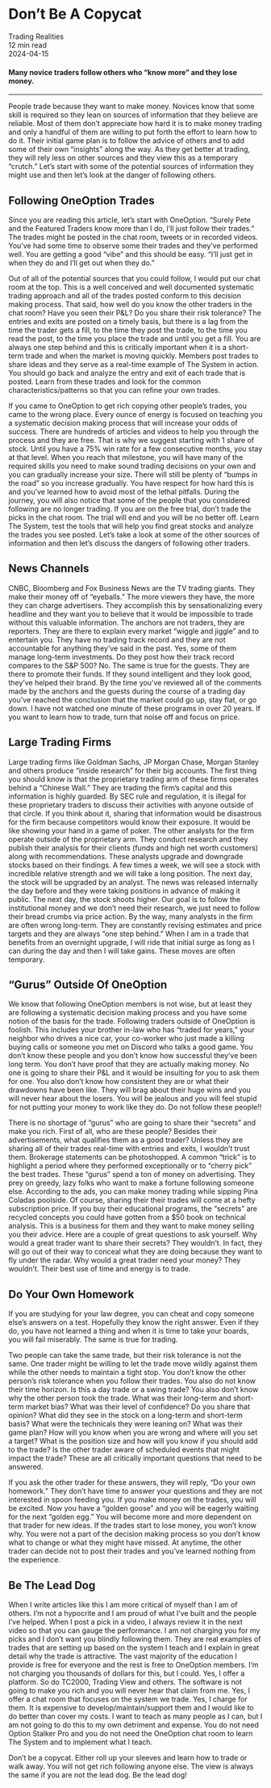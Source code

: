 
<div class="bg-secondary">
<h1 class="py-5 ms-3 ms-md-4 my-0">Don’t Be A Copycat</h1>
</div>
<div class="d-flex align-items-center flex-wrap text-muted ps-3 ps-md-4 py-3 border-top border-bottom">
<div class="border-end pe-3 me-3">
<span class="badge bg-faded-primary text-primary">
Trading Realities </span>
</div>
<div class="fs-sm pe-3 border-end me-3">12 min read</div>
<div class="fs-sm">
2024-04-15 </div>
</div>
<section class="px-3 px-md-4 py-4">
<h4 class="wp-block-heading">Many novice traders follow others who “know more” and they lose money.</h4>
<hr class="wp-block-separator has-alpha-channel-opacity">
<p>People trade because they want to make money. Novices know that some skill is required so they lean on sources of information that they believe are reliable. Most of them don’t appreciate how hard it is to make money trading and only a handful of them are willing to put forth the effort to learn how to do it. Their initial game plan is to follow the advice of others and to add some of their own “insights” along the way. As they get better at trading, they will rely less on other sources and they view this as a temporary “crutch.” Let’s start with some of the potential sources of information they might use and then let’s look at the danger of following others.</p>
<h2 class="wp-block-heading" id="Following_OneOption_Trades">Following OneOption Trades</h2>
<p>Since you are reading this article, let’s start with OneOption. “Surely Pete and the Featured Traders know more than I do, I’ll just follow their trades.” The trades might be posted in the chat room, tweets or in recorded videos. You’ve had some time to observe some their trades and they’ve performed well. You are getting a good “vibe” and this should be easy. “I’ll just get in when they do and I’ll get out when they do.” </p>
<p>Out of all of the potential sources that you could follow, I would put our chat room at the top. This is a well conceived and well documented systematic trading approach and all of the trades posted conform to this decision making process. That said, how well do you know the other traders in the chat room? Have you seen their P&amp;L? Do you share their risk tolerance? The entries and exits are posted on a timely basis, but there is a lag from the time the trader gets a fill, to the time they post the trade, to the time you read the post, to the time you place the trade and until you get a fill. You are always one step behind and this is critically important when it is a short-term trade and when the market is moving quickly. Members post trades to share ideas and they serve as a real-time example of The System in action. You should go back and analyze the entry and exit of each trade that is posted. Learn from these trades and look for the common characteristics/patterns so that you can refine your own trades. </p>
<p>If you came to OneOption to get rich copying other people’s trades, you came to the wrong place. Every ounce of energy is focused on teaching you a systematic decision making process that will increase your odds of success. There are hundreds of articles and videos to help you through the process and they are free. That is why we suggest starting with 1 share of stock. Until you have a 75% win rate for a few consecutive months, you stay at that level. When you reach that milestone, you will have many of the required skills you need to make sound trading decisions on your own and you can gradually increase your size. There will still be plenty of “bumps in the road” so you increase gradually. You have respect for how hard this is and you’ve learned how to avoid most of the lethal pitfalls. During the journey, you will also notice that some of the people that you considered following are no longer trading. If you are on the free trial, don’t trade the picks in the chat room. The trial will end and you will be no better off. Learn The System, test the tools that will help you find great stocks and analyze the trades you see posted. Let’s take a look at some of the other sources of information and then let’s discuss the dangers of following other traders. </p>
<h2 class="wp-block-heading" id="News_Channels">News Channels</h2>
<p>CNBC, Bloomberg and Fox Business News are the TV trading giants. They make their money off of “eyeballs.” The more viewers they have, the more they can charge advertisers. They accomplish this by sensationalizing every headline and they want you to believe that it would be impossible to trade without this valuable information. The anchors are not traders, they are reporters. They are there to explain every market “wiggle and jiggle” and to entertain you. They have no trading track record and they are not accountable for anything they’ve said in the past. Yes, some of them manage long-term investments. Do they post how their track record compares to the S&amp;P 500? No. The same is true for the guests. They are there to promote their funds. If they sound intelligent and they look good, they’ve helped their brand. By the time you’ve reviewed all of the comments made by the anchors and the guests during the course of a trading day you’ve reached the conclusion that the market could go up, stay flat, or go down. I have not watched one minute of these programs in over 20 years. If you want to learn how to trade, turn that noise off and focus on price.</p>
<h2 class="wp-block-heading" id="Large_Trading_Firms">Large Trading Firms</h2>
<p>Large trading firms like Goldman Sachs, JP Morgan Chase, Morgan Stanley and others produce “inside research” for their big accounts. The first thing you should know is that the proprietary trading arm of these firms operates behind a “Chinese Wall.” They are trading the firm’s capital and this information is highly guarded. By SEC rule and regulation, it is illegal for these proprietary traders to discuss their activities with anyone outside of that circle. If you think about it, sharing that information would be disastrous for the firm because competitors would know their exposure. It would be like showing your hand in a game of poker. The other analysts for the firm operate outside of the proprietary arm. They conduct research and they publish their analysis for their clients (funds and high net worth customers) along with recommendations. These analysts upgrade and downgrade stocks based on their findings. A few times a week, we will see a stock with incredible relative strength and we will take a long position. The next day, the stock will be upgraded by an analyst. The news was released internally the day before and they were taking positions in advance of making it public. The next day, the stock shoots higher. Our goal is to follow the institutional money and we don’t need their research, we just need to follow their bread crumbs via price action. By the way, many analysts in the firm are often wrong long-term. They are constantly revising estimates and price targets and they are always “one step behind.” When I am in a trade that benefits from an overnight upgrade, I will ride that initial surge as long as I can during the day and then I will take gains. These moves are often temporary. </p>
<h2 class="wp-block-heading" id="oo__Gurus_Outside_Of_OneOption">“Gurus” Outside Of OneOption</h2>
<p>We know that following OneOption members is not wise, but at least they are following a systematic decision making process and you have some notion of the basis for the trade. Following traders outside of OneOption is foolish. This includes your brother in-law who has “traded for years,” your neighbor who drives a nice car, your co-worker who just made a killing buying calls or someone you met on Discord who talks a good game. You don’t know these people and you don’t know how successful they’ve been long term. You don’t have proof that they are actually making money. No one is going to share their P&amp;L and it would be insulting for you to ask them for one. You also don’t know how consistent they are or what their drawdowns have been like. They will brag about their huge wins and you will never hear about the losers. You will be jealous and you will feel stupid for not putting your money to work like they do. Do not follow these people!! </p>
<p>There is no shortage of “gurus” who are going to share their “secrets” and make you rich. First of all, who are these people? Besides their advertisements, what qualifies them as a good trader? Unless they are sharing all of their trades real-time with entries and exits, I wouldn’t trust them. Brokerage statements can be photoshopped. A common “trick” is to highlight a period where they performed exceptionally or to “cherry pick” the best trades. These “gurus” spend a ton of money on advertising. They prey on greedy, lazy folks who want to make a fortune following someone else. According to the ads, you can make money trading while sipping Pina Coladas poolside. Of course, sharing their their trades will come at a hefty subscription price. If you buy their educational programs, the “secrets” are recycled concepts you could have gotten from a $50 book on technical analysis. This is a business for them and they want to make money selling you their advice. Here are a couple of great questions to ask yourself. Why would a great trader want to share their secrets? They wouldn’t. In fact, they will go out of their way to conceal what they are doing because they want to fly under the radar. Why would a great trader need your money? They wouldn’t. Their best use of time and energy is to trade. </p>
<h2 class="wp-block-heading" id="Do_Your_Own_Homework">Do Your Own Homework</h2>
<p>If you are studying for your law degree, you can cheat and copy someone else’s answers on a test. Hopefully they know the right answer. Even if they do, you have not learned a thing and when it is time to take your boards, you will fail miserably. The same is true for trading. </p>
<p>Two people can take the same trade, but their risk tolerance is not the same. One trader might be willing to let the trade move wildly against them while the other needs to maintain a tight stop. You don’t know the other person’s risk tolerance when you follow their trades. You also do not know their time horizon. Is this a day trade or a swing trade? You also don’t know why the other person took the trade. What was their long-term and short-term market bias? What was their level of confidence? Do you share that opinion? What did they see in the stock on a long-term and short-term basis? What were the technicals they were leaning on? What was their game plan? How will you know when you are wrong and where will you set a target? What is the position size and how will you know if you should add to the trade? Is the other trader aware of scheduled events that might impact the trade? These are all critically important questions that need to be answered. </p>
<p>If you ask the other trader for these answers, they will reply, “Do your own homework.” They don’t have time to answer your questions and they are not interested in spoon feeding you. If you make money on the trades, you will be excited. Now you have a “golden goose” and you will be eagerly waiting for the next “golden egg.” You will become more and more dependent on that trader for new ideas. If the trades start to lose money, you won’t know why. You were not a part of the decision making process so you don’t know what to change or what they might have missed. At anytime, the other trader can decide not to post their trades and you’ve learned nothing from the experience. </p>
<h2 class="wp-block-heading" id="Be_The_Lead_Dog">Be The Lead Dog</h2>
<p>When I write articles like this I am more critical of myself than I am of others. I’m not a hypocrite and I am proud of what I’ve built and the people I’ve helped. When I post a pick in a video, I always review it in the next video so that you can gauge the performance. I am not charging you for my picks and I don’t want you blindly following them. They are real examples of trades that are setting up based on the system I teach and I explain in great detail why the trade is attractive. The vast majority of the education I provide is free for everyone and the rest is free to OneOption members. I’m not charging you thousands of dollars for this, but I could. Yes, I offer a platform. So do TC2000, Trading View and others. The software is not going to make you rich and you will never hear that claim from me. Yes, I offer a chat room that focuses on the system we trade. Yes, I charge for them. It is expensive to develop/maintain/support them and I would like to do better than cover my costs. I want to teach as many people as I can, but I am not going to do this to my own detriment and expense. You do not need Option Stalker Pro and you do not need the OneOption chat room to learn The System and to implement what I teach. </p>
<p>Don’t be a copycat. Either roll up your sleeves and learn how to trade or walk away. You will not get rich following anyone else. The view is always the same if you are not the lead dog. Be the lead dog!</p>
</section>
